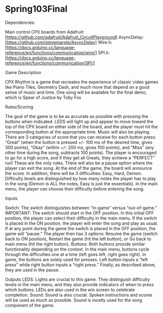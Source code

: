 # Spring103Final

Dependencies:

Main control CPX boards from Adafruit: [https://github.com/adafruit/Adafruit_CircuitPlayground]
AsyncDelay: [https://github.com/stevemarple/AsyncDelay]
Wire.h: [https://docs.arduino.cc/language-reference/en/functions/communication/wire/]
SPI.h: [https://docs.arduino.cc/language-reference/en/functions/communication/SPI/]


Game Description

CPX Rhythm is a game that recreates the experience of classic video games like Piano Tiles, Geometry Dash, and much more that depend on a good sense of music and time. One song will be available for the final demo, which is Spear of Justice by Toby Fox

Rules/Scoring

The goal of the game is to be as accurate as possible with pressing the buttons when indicated. LEDS will light up and appear to move toward the top of the CPX board on either side of the board, and the player must hit the corresponding button at the appropriate time. Music will also be playing. There are 3 categories of score that you can receive for each button press: “Great” (when the button is pressed +/- 100 ms of the desired time, gives 300 points), “Okay” (within +/- 200 ms, gives 100 points), and “Miss” (any other time during the song, subtracts 100 points). The player is encouraged to go for a high score, and if they get all Greats, they achieve a “PERFECT” run! These are the only rules. There will also be a pause option where the player can exit the song. At the end of the game, the board will announce the score.
In addition, there will be 3 difficulties: Easy, Hard, Demon. Difficulty levels are distinguished by how many notes the player has to play in the song (Demon is ALL the notes, Easy is just the essentials). In the main menu, the player can choose their difficulty before entering the song.

Inputs

Switch: The switch distinguishes between “in-game” versus “out-of-game.” IMPORTANT: The switch should start in the OFF position. In this initial OFF position, the player can select their difficulty in the main menu. If the switch is placed in the ON position, the player will enter the song and play as usual. If at any point during the game the switch is placed in the OFF position, the game will “pause.” The player then has 3 options: Resume the game (switch back to ON position), Restart the game (hit the left button), or Go back to main menu (hit the right button).
Buttons: Both buttons provide similar functionality depending on the context. In the main menu, buttons cycle through the difficulties one at a time (left goes left, right goes right). In game, the buttons are solely used for presses. Left button inputs a “left press” while right button inputs a “right press.” Finally, as described above, they are used in the pause.

Outputs
LEDS: Lights are crucial to this game. They distinguish difficulty levels in the main menu, and they also provide indicators of when to press which buttons. LEDs are also used in the win screen to celebrate completion.
Sound: Sound is also crucial. Spoken instructions and scores will be used as much as possible. Sound is mostly used for the song component of the game.
	
